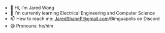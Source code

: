 - 👋 Hi, I’m Jared Wong
- 🌱 I’m currently learning Electrical Engineering and Computer Science
- 📫 How to reach me: JaredShaneP@gmail.com/Bimguapolis on Discord
- 😄 Pronouns: he/him

<!---
JaredShaneP/JaredShaneP is a ✨ special ✨ repository because its `README.md` (this file) appears on your GitHub profile.
You can click the Preview link to take a look at your changes.
--->
